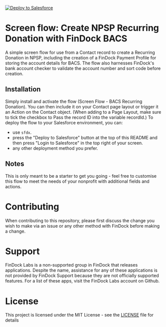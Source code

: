 <a href="https://githubsfdeploy.herokuapp.com?owner=FinDockLabs&repo=https://github.com/FinDockLabs/recurring-donation-screen-flow&ref=main">
  <img alt="Deploy to Salesforce"
       src="https://raw.githubusercontent.com/afawcett/githubsfdeploy/master/deploy.png">
</a>

# Screen flow: Create NPSP Recurring Donation with FinDock BACS

A simple screen flow for use from a Contact record to create a Recurring Donation in NPSP, including the creation of a FinDock Payment Profile for storing the account details for BACS. The flow also harnesses FinDock's bank account checker to validate the account number and sort code before creation.

## Installation

Simply install and activate the flow (Screen Flow - BACS Recurring Donation). You can then include it on your Contact page layout or trigger it an Action on the Contact object. (When adding to a Page Layout, make sure to tick the checkbox to Pass the record ID into the variable recordId.)
To deploy the flow to your Salesforce environment, you can:
- use `sfdx`.
- press the "Deploy to Salesforce" button at the top of this README and then press "Login to Salesforce" in the top right of your screen.
- any other deployment method you prefer.

## Notes

This is only meant to be a starter to get you going - feel free to customise this flow to meet the needs of your nonprofit with additional fields and actions.

# Contributing

When contributing to this repository, please first discuss the change you wish to make via an issue or any other method with FinDock before making a change.

# Support

FinDock Labs is a non-supported group in FinDock that releases applications. Despite the name, assistance for any of these applications is not provided by FinDock Support because they are not officially supported features. For a list of these apps, visit the FinDock Labs account on Github. 

# License

This project is licensed under the MIT License - see the [LICENSE](/LICENSE) file for details